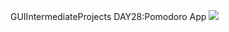 GUIIntermediateProjects
DAY28:Pomodoro App
![](https://media.giphy.com/media/lHnNe2dGSUktR8JQ3z/giphy.gif)
